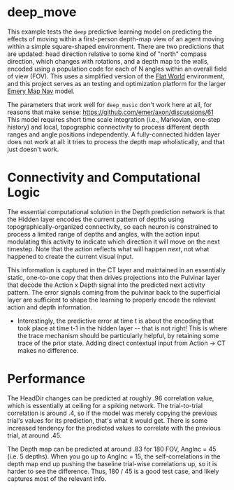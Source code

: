 # deep_move

This example tests the `deep` predictive learning model on predicting the effects of moving within a first-person depth-map view of an agent moving within a simple square-shaped environment.  There are two predictions that are updated: head direction relative to some kind of "north" compass direction, which changes with rotations, and a depth map to the walls, encoded using a population code for each of N angles within an overall field of view (FOV).  This uses a simplified version of the [Flat World](https://github.com/emer/envs/tree/master/fworld) environment, and this project serves as an testing and optimization platform for the larger [Emery Map Nav](https://github.com/ccnlab/map-nav/tree/master/sims/emery2) model.

The parameters that work well for `deep_music` don't work here at all, for reasons that make sense: https://github.com/emer/axon/discussions/61  This model requires short time scale integration (i.e., Markovian, one-step history) and local, topographic connectivity to process different depth ranges and angle positions independently.  A fully-connected hidden layer does not work at all: it tries to process the depth map wholistically, and that just doesn't work.

# Connectivity and Computational Logic

The essential computational solution in the Depth prediction network is that the Hidden layer encodes the current pattern of depths using topographically-organized connectivity, so each neuron is constrained to process a limited range of depths and angles, with the action input modulating this activity to indicate which direction it will move on the next timestep.  Note that the action reflects what will happen *next*, not what happened to create the current visual input.

This information is captured in the CT layer and maintained in an essentially static, one-to-one copy that then drives projections into the Pulvinar layer that decode the Action x Depth signal into the predicted next activity pattern.  The error signals coming from the pulvinar back to the superficial layer are sufficient to shape the learning to properly encode the relevant action and depth information.

* Interestingly, the predictive error at time t is about the encoding that took place at time t-1 in the hidden layer -- that is not right!  This is where the trace mechanism should be particularly helpful, by retaining some trace of the prior state.  Adding direct contextual input from Action -> CT makes no difference.

# Performance

The HeadDir changes can be predicted at roughly .96 correlation value, which is essentially at ceiling for a spiking network.  The trial-to-trial correlation is around .4, so if the model was merely copying the previous trial's values for its prediction, that's what it would get.  There is some increased tendency for the predicted values to correlate with the previous trial, at around .45.

The Depth map can be predicted at around .83 for 180 FOV, AngInc = 45 (i.e. 5 depths).  When you go up to AngInc = 15, the self-correlations in the depth map end up pushing the baseline trial-wise correlations up, so it is harder to see the difference.  Thus, 180 / 45 is a good test case, and likely captures most of the relevant info.


